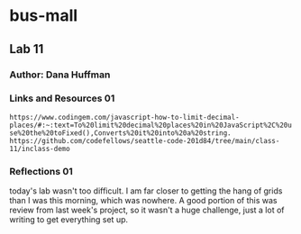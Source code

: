 # bus-mall

## Lab 11

### Author: Dana Huffman

### Links and Resources 01

`https://www.codingem.com/javascript-how-to-limit-decimal-places/#:~:text=To%20limit%20decimal%20places%20in%20JavaScript%2C%20use%20the%20toFixed(),Converts%20it%20into%20a%20string.`
`https://github.com/codefellows/seattle-code-201d84/tree/main/class-11/inclass-demo`

### Reflections 01

today's lab wasn't too difficult. I am far closer to getting the hang of grids than I was this morning, which was nowhere. A good portion of this was review from last week's project, so it wasn't a huge challenge, just a lot of writing to get everything set up.
